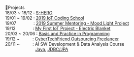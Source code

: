 <br/>
📖Projects<br/>
18/03 ~ 18/12 : <a href = "https://github.com/0712023/S_Hero">S-HERO</a><br>
19/01 ~ 19/02 : <a href = "https://github.com/0712023/2018-Winter-Co_op2018 Winter Co-op</a><br>
19/01&emsp;&emsp;&emsp;&emsp;: <a href = "https://github.com/0712023/2019-Creative-Coding-School">2019 IoT Coding School</a><br>
19/07&emsp;&emsp;&emsp;&emsp;: <a href = "https://github.com/0712023/Mentoring_Arduino-Mood-Light">2019 Summer Mentoring - Mood Light Project</a><br>
19/12&emsp;&emsp;&emsp;&emsp;: <a href = "https://github.com/0712023/IoT_Project">My First IoT Project - Electric Blanket</a><br>
20/03 ~ 20/06 : <a href = "https://github.com/0712023/Basis-and-Practice-in-Programming">Basis and Practice in Programming</a><br>
19/12 ~&emsp;&emsp;&emsp;: <a href = "https://github.com/0712023/Cyber_Tech_Friend-Freelancer">CyberTechFriend Outsourcing Freelancer</a><br>
20/11 ~&emsp;&emsp;&emsp;: AI SW Development & Data Analysis Course<br>
  &emsp;&emsp;&emsp;&emsp;&emsp;&emsp;&emsp;<a href = "https://github.com/0712023/Java_AI-SW-Development-and-Data-Analysis-Course">Java</a>, <a href = "hhttps://github.com/0712023/JDBC_JPA_AI-SW-Development-and-Data-Analysis-Course">JDBC/JPA</a><br/>
